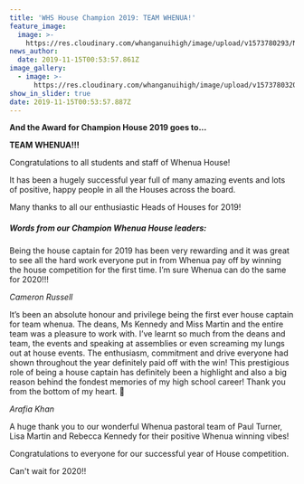 ```yaml
---
title: 'WHS House Champion 2019: TEAM WHENUA!'
feature_image:
  image: >-
    https://res.cloudinary.com/whanganuihigh/image/upload/v1573780293/News/HOUSE_winner_2019_WHENUA.1.jpg
news_author:
  date: 2019-11-15T00:53:57.861Z
image_gallery:
  - image: >-
      https://res.cloudinary.com/whanganuihigh/image/upload/v1573780320/News/HOUSE_winner_2019_WHENUA.jpg
show_in_slider: true
date: 2019-11-15T00:53:57.887Z
---
```

**And the Award for Champion House 2019 goes to...**

**TEAM WHENUA!!!**  

Congratulations to all students and staff of Whenua House!

It has been a hugely successful year full of many amazing events and lots of positive, happy people in all the Houses across the board.

Many thanks to all our enthusiastic Heads of Houses for 2019!

##### Words from our Champion Whenua House leaders:  

Being the house captain for 2019 has been very rewarding and it was great to see all the hard work everyone put in from Whenua pay off by winning the house competition for the first time. I’m sure Whenua can do the same for 2020!!!

_Cameron Russell_

It’s been an absolute honour and privilege being the first ever house captain for team whenua. The deans, Ms Kennedy and Miss Martin and the entire team was a pleasure to work with. I’ve learnt so much from the deans and team, the events and speaking at assemblies or even screaming my lungs out at house events. The enthusiasm, commitment and drive everyone had shown throughout the year definitely paid off with the win! This prestigious role of being a house captain has definitely been a highlight and also a big reason behind the fondest memories of my high school career! Thank you from the bottom of my heart.  💚

_Arafia Khan_

A huge thank you to our wonderful Whenua pastoral team of Paul Turner, Lisa Martin and Rebecca Kennedy for their positive Whenua winning vibes!

Congratulations to everyone for our successful year of House competition.

Can't wait for 2020!!
